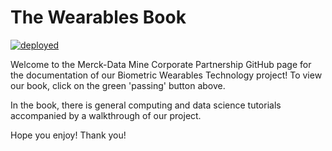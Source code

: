 # The Wearables Book

[![deployed](https://github.com/nicholasrosenorn/wearables-book/workflows/deployed/badge.svg)](https://nicholasrosenorn.github.io/wearables-book/)

Welcome to the Merck-Data Mine Corporate Partnership GitHub page for the documentation of our Biometric Wearables Technology project! To view our book, click on the green 'passing' button above.

In the book, there is general computing and data science tutorials accompanied by a walkthrough of our project. 

Hope you enjoy! Thank you!
